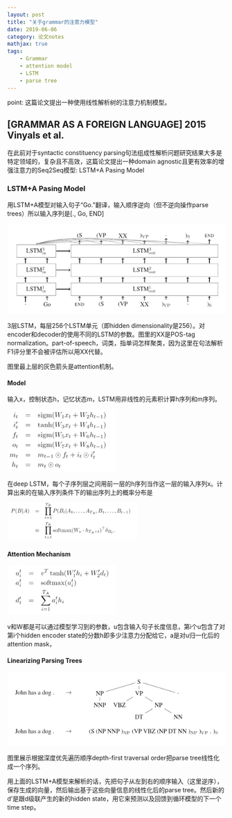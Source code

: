 ```yaml
---
layout: post
title: "关于grammar的注意力模型"
date: 2019-06-06
category: 论文notes
mathjax: true
tags: 
    - Grammar
    - attention model
    - LSTM
    - parse tree
---
```


point: 这篇论文提出一种使用线性解析树的注意力机制模型。

## [GRAMMAR AS A FOREIGN LANGUAGE] 2015 Vinyals et al. ##

在此前对于syntactic constituency parsing句法组成性解析问题研究结果大多是特定领域的，复杂且不高效，这篇论文提出一种domain agnostic且更有效率的增强注意力的Seq2Seq模型: LSTM+A Pasing Model

### LSTM+A Pasing Model ###

用LSTM+A模型对输入句子“Go.”翻译，输入顺序逆向（但不逆向操作parse trees）所以输入序列是[., Go, END]

![LSTM+A model](/assets/images/postsimage/0606/lstm+a.jpg)

3层LSTM，每层256个LSTM单元（即hidden dimensionality是256）。对encoder和decoder的使用不同的LSTM的参数。图里的XX是POS-tag normalization。part-of-speech，词类，指单词怎样聚类，因为这里在句法解析F1评分里不会被评估所以用XX代替。

图里最上层的灰色箭头是attention机制。

#### Model ####

输入x，控制状态h，记忆状态m，LSTM用非线性的元素积计算h序列和m序列。

![LSTM model](/assets/images/postsimage/0606/lstm_model.jpg)

在deep LSTM，每个子序列层之间用前一层的h序列当作这一层的输入序列x。计算出来的在输入序列条件下的输出序列上的概率分布是

![deep LSTM distribution](/assets/images/postsimage/0606/deep_lstm.jpg)

#### Attention Mechanism ####

![attention computing](/assets/images/postsimage/0606/attention_computing.jpg)

v和W都是可以通过模型学习到的参数，u包含输入句子长度信息，第i个u包含了对第i个hidden encoder state的分数h即多少注意力分配给它，a是对u归一化后的attention mask，

#### Linearizing Parsing Trees ####

![linearizing](/assets/images/postsimage/0606/linearization.jpg)

图里展示根据深度优先遍历顺序depth-first traversal order把parse tree线性化成一个序列。

用上面的LSTM+A模型来解析的话，先把句子从左到右的顺序输入（这里逆序），保存生成的向量，然后输出基于这些向量信息的线性化后的parse tree。然后新的d’是跟d级联产生的新的hidden state，用它来预测以及回馈到循环模型的下一个time step。